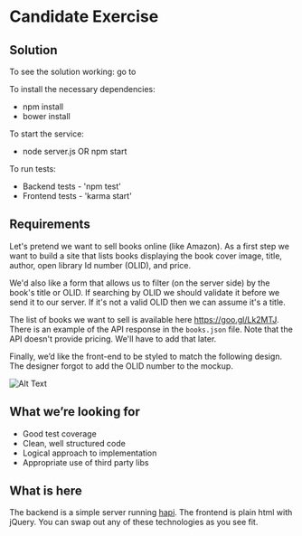 # Candidate Exercise

## Solution

To see the solution working: go to

To install the necessary dependencies: 
- npm install
- bower install

To start the service:
- node server.js OR npm start

To run tests:
- Backend tests - 'npm test'
- Frontend tests - 'karma start'

## Requirements

Let's pretend we want to sell books online (like Amazon). As a first step we want to build a site that lists books displaying the book cover image, title, author, open library Id number (OLID), and price.

We'd also like a form that allows us to filter (on the server side) by the book's title or OLID. If searching by OLID we should validate it before we send it to our server. If it's not a valid OLID then we can assume it's a title.

The list of books we want to sell is available here https://goo.gl/Lk2MTJ. There is an example of the API response in the `books.json` file. Note that the API doesn't provide pricing. We'll have to add that later.

Finally, we’d like the front-end to be styled to match the following design. The designer forgot to add the OLID number to the mockup.

![Alt Text](design.jpg)

## What we’re looking for

* Good test coverage
* Clean, well structured code
* Logical approach to implementation
* Appropriate use of third party libs

## What is here

The backend is a simple server running [hapi](https://hapijs.com). The frontend is plain html with jQuery. You can swap out any of these technologies as you see fit.
